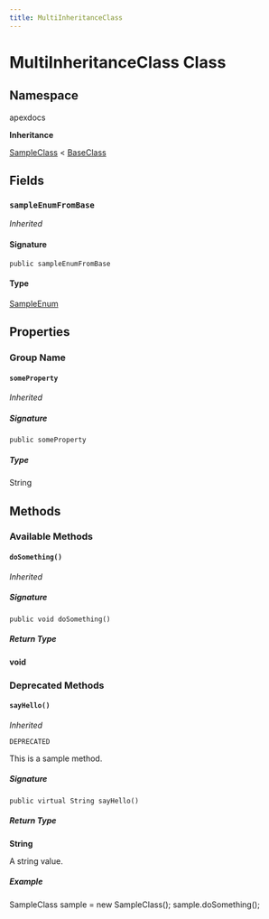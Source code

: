 ```yaml
---
title: MultiInheritanceClass
---
```


# MultiInheritanceClass Class

## Namespace
apexdocs

**Inheritance**

[SampleClass](/samplegroup/SampleClass.md) < [BaseClass](/miscellaneous/BaseClass.md)

## Fields
### `sampleEnumFromBase`

*Inherited*

#### Signature
```apex
public sampleEnumFromBase
```

#### Type
[SampleEnum](/sample-enums/SampleEnum.md)

## Properties
### Group Name
#### `someProperty`

*Inherited*

##### Signature
```apex
public someProperty
```

##### Type
String

## Methods
### Available Methods
#### `doSomething()`

*Inherited*

##### Signature
```apex
public void doSomething()
```

##### Return Type
**void**

### Deprecated Methods
#### `sayHello()`

*Inherited*

`DEPRECATED`

This is a sample method.

##### Signature
```apex
public virtual String sayHello()
```

##### Return Type
**String**

A string value.

##### Example
SampleClass sample &#x3D; new SampleClass(); 
sample.doSomething();